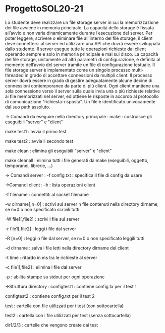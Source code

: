 # ProgettoSOL20-21
Lo studente deve realizzare un file storage server in cui la memorizzazione dei file avviene in memoria principale. La capacità dello storage è fissata all’avvio e non varia dinamicamente durante l’esecuzione del server. Per poter leggere, scrivere o eliminare file all’interno del file storage, il client deve connettersi al server ed utilizzare una API che dovrà essere sviluppata dallo studente. Il server esegue tutte le operazioni
richieste dai client operando sempre e solo in memoria principale e mai sul disco.
La capacità del file storage, unitamente ad altri parametri di configurazione, è definita al momento dell’avvio del server tramite un file di configurazione testuale.
Il file storage server è implementato come un singolo processo multi-threaded in grado di accettare connessioni da multipli client. Il processo server dovrà essere in grado di gestire adeguatamente alcune decine di connessioni contemporanee da parte di più client.
Ogni client mantiene una sola connessione verso il server sulla quale invia una o più richieste relative ai file memorizzati nel server, ed ottiene le risposte in accordo al protocollo di comunicazione “richiesta-risposta”. Un file è identificato univocamente dal suo path assoluto.

-> Comandi da eseguire nella directory principale :
make : costruisce gli eseguibili "server" e "client"

make test1 : avvia il primo test

make test2 : avvia il secondo test

make clean : elimina gli eseguibili "server" e "client"

make cleanall : elimina tutti i file generati da make (eseguibili, oggetto, temporanei, librerie, ...)

-> Comandi server :
-f config.txt : specifica il file di config da usare

->Comandi client :
-h : lista operazioni client

-f filename : connettiti al socket filename

-w dirname[,n=0] : scrivi sul server n file contenuti nella directory dirname, se n=0 o non specificato scrivili tutti

-W file1[,file2] : scrivi i file sul server

-r file1[,file2] : leggi i file dal server

-R [n=0] : leggi n file dal server, se n=0 o non specificato leggili tutti

-d dirname : salva i file letti nella directory dirname del client

-t time : ritardo in ms tra le richieste al server

-c file1[,file2] : elimina i file dal server

-p : abilita stampe su stdout per ogni operazione

->Struttura directory :
configtest1 : contiene config.tx per il test 1

configtest2 : contiene config.txt per il test 2

test : cartella con file utilizzati per i test (con sottocartella)

test2 : cartella con i file utilizzati per test (senza sottocartella)

dir1/2/3 : cartelle che vengono create dai test
